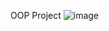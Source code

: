 OOP Project
![image](https://github.com/user-attachments/assets/b769eb3d-ffc7-4428-9b43-9072fb971b7b)
